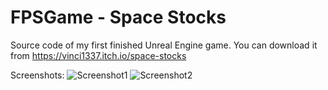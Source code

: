 # FPSGame - Space Stocks

Source code of my first finished Unreal Engine game. You can download it from https://vinci1337.itch.io/space-stocks

Screenshots:
![Screenshot1](https://img.itch.zone/aW1hZ2UvMTM3OTYxMC84MDM1NDI1LmpwZw==/original/SvbjiM.jpg)
![Screenshot2](https://img.itch.zone/aW1hZ2UvMTM3OTYxMC84MDM1NDI0LmpwZw==/original/%2BgBscL.jpg)
